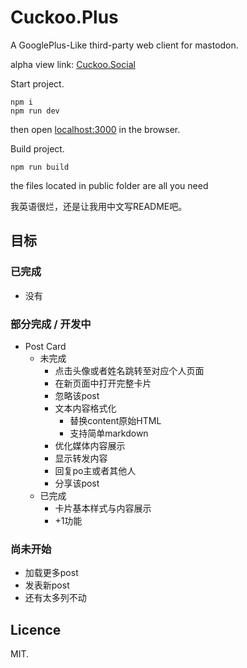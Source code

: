 # Cuckoo.Plus
A GooglePlus-Like third-party web client for mastodon.

alpha view link: [Cuckoo.Social](http://www.cuckoo.social)

Start project.
```
npm i
npm run dev
```
then open [localhost:3000](http://localhost:3000) in the browser.

Build project.
```
npm run build
```
the files located in public folder are all you need

我英语很烂，还是让我用中文写README吧。

## 目标

### 已完成
- 没有

### 部分完成 / 开发中
- Post Card
    - 未完成
        - 点击头像或者姓名跳转至对应个人页面
        - 在新页面中打开完整卡片
        - 忽略该post
        - 文本内容格式化
            - 替换content原始HTML
            - 支持简单markdown
        - 优化媒体内容展示
        - 显示转发内容
        - 回复po主或者其他人
        - 分享该post
    - 已完成
        - 卡片基本样式与内容展示
        - +1功能

### 尚未开始
- 加载更多post
- 发表新post
- 还有太多列不动

## Licence
MIT.
